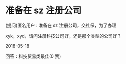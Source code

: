 # 准备在 sz 注册公司

(提问)匿名用户 : 准备在 sz 注册公司，交社保，为了办理

xyk，xyd，请问注册科技公司好，还是那个类型的公司好？

2018-05-18

回答：科技贸易类最佳(0 赞)